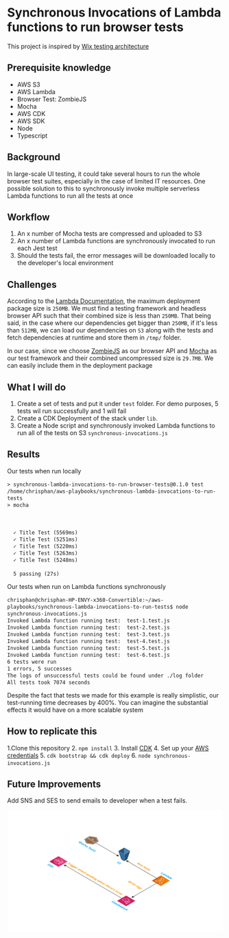 # Synchronous Invocations of Lambda functions to run browser tests

This project is inspired by [Wix testing architecture](https://www.youtube.com/watch?v=hbz63Ve-eIY)

## Prerequisite knowledge
- AWS S3
- AWS Lambda
- Browser Test: ZombieJS
- Mocha
- AWS CDK
- AWS SDK
- Node
- Typescript

## Background

In large-scale UI testing, it could take several hours to run the whole browser test suites, especially in the case of limited IT resources. One possible solution to this to synchronously invoke multiple serverless Lambda functions to run all the tests at once

## Workflow

1. An x number of Mocha tests are compressed and uploaded to S3
2. An x number of Lambda functions are synchronously invocated to run each Jest test
3. Should the tests fail, the error messages will be downloaded locally to the developer's local environment

## Challenges

According to the [Lambda Documentation](https://docs.aws.amazon.com/lambda/latest/dg/gettingstarted-limits.html), the maximum deployment package size is `250MB`. We must find a testing framework and headless browser API such that their combined size is less than `250MB`. That being said, in the case where our dependencies get bigger than `250MB`, if it's less than `512MB`, we can load our dependencies on `S3` along with the tests and fetch dependencies at runtime and store them in `/tmp/` folder.

In our case, since we choose [ZombieJS](http://zombie.js.org/) as our browser API and [Mocha](https://mochajs.org/) as our test framework and their combined uncompressed size is `29.7MB`. We can easily include them in the deployment package

## What I will do

1. Create a set of tests and put it under `test` folder. For demo purposes, 5 tests wil run successfully and 1 will fail
2. Create a CDK Deployment of the stack under `lib`.
3. Create a Node script and synchronously invoked Lambda functions to run all of the tests on S3 `synchronous-invocations.js`

## Results

Our tests when run locally

```
> synchronous-lambda-invocations-to-run-browser-tests@0.1.0 test /home/chrisphan/aws-playbooks/synchronous-lambda-invocations-to-run-tests
> mocha



  ✓ Title Test (5569ms)
  ✓ Title Test (5251ms)
  ✓ Title Test (5220ms)
  ✓ Title Test (5263ms)
  ✓ Title Test (5248ms)

  5 passing (27s)
```

Our tests when run on Lambda functions synchronously
```
chrisphan@chrisphan-HP-ENVY-x360-Convertible:~/aws-playbooks/synchronous-lambda-invocations-to-run-tests$ node synchronous-invocations.js 
Invoked Lambda function running test:  test-1.test.js
Invoked Lambda function running test:  test-2.test.js
Invoked Lambda function running test:  test-3.test.js
Invoked Lambda function running test:  test-4.test.js
Invoked Lambda function running test:  test-5.test.js
Invoked Lambda function running test:  test-6.test.js
6 tests were run
1 errors, 5 successes
The logs of unsuccessful tests could be found under ./log folder
All tests took 7074 seconds

```

Despite the fact that tests we made for this example is really simplistic, our test-running time decreases by 400%. You can imagine the substantial effects it would have on a more scalable system

## How to replicate this

1.Clone this repository
2. `npm install`
3. Install [CDK](https://docs.aws.amazon.com/cdk/latest/guide/cli.html)
4. Set up your [AWS credentials](https://docs.aws.amazon.com/cli/latest/userguide/cli-configure-files.html)
5. `cdk bootstrap && cdk deploy`
6. `node synchronous-invocations.js`

## Future Improvements

Add SNS and SES to send emails to developer when a test fails.

![Architecture Diagram](/docs/images/architecture.png)
